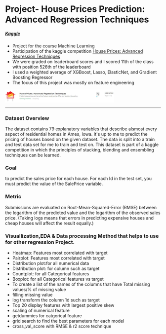 # Project- House Prices Prediction: Advanced Regression Techniques
##### [Kaggle](https://www.kaggle.com/connectkishan1/house-prices-prediction)
* Project for the course Machine Learning
* Participation of the kaggle competition [House Prices: Advanced Regression Techniques](https://www.kaggle.com/c/house-prices-advanced-regression-techniques/)
* We were graded on leaderboard scores and I scored 11th of the class with position 526th of the leaderboard
* I used a weighted average of XGBoost, Lasso, ElasticNet, and Gradient Boosting Regressor
* The focus of this project was mostly on feature engineering


<img src="https://github.com/connectkishan1/Projects/blob/master/Personal%20Project/Docs/pic/kaggle.JPG" width="70%"/>

---
### Dataset Overview
The dataset contains 79 explanatory variables that describe alsmost every aspect of residential homes in Ames, Iowa. It's up to me to predict the pricing of houses based on the given dataset. The data is split into a train and test data set for me to train and test on.
This dataset is part of a kaggle competition in which the principles of stacking, blending and ensembling techniques can be learned.

### Goal
to predict the sales price for each house. For each Id in the test set, you must predict the value of the SalePrice variable. 

### Metric
Submissions are evaluated on Root-Mean-Squared-Error (RMSE) between the logarithm of the predicted value and the logarithm of the observed sales price.
(Taking logs means that errors in predicting expensive houses and cheap houses will affect the result equally.)

### Visuallization,EDA & Data processing Method that helps to use for other regression Project.
* Heatmap: Features most correlated with target
* Pairplot: Features most correlated with target
* Distribution plot:for all numerical data
* Distribution plot: for column such as target
* Countplot: for all Categorical features
* Boxplot: for all Categorical features vs target
* To create a list of the names of the columns that have Total missing values/% of missing value
* filling missing value
* log transform the column 1d such as target 
* Top 20 display features with largest positive skew
* scaling of numerical feature
* getdummies for catgorical feature
* grid search to find the best parameters for each model
* cross_val_score with RMSE & r2 score technique


